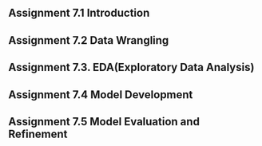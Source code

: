 
## Assignment 7.1 Introduction

## Assignment 7.2 Data Wrangling

## Assignment 7.3. EDA(Exploratory Data Analysis)

## Assignment 7.4 Model Development

## Assignment 7.5 Model Evaluation and Refinement

